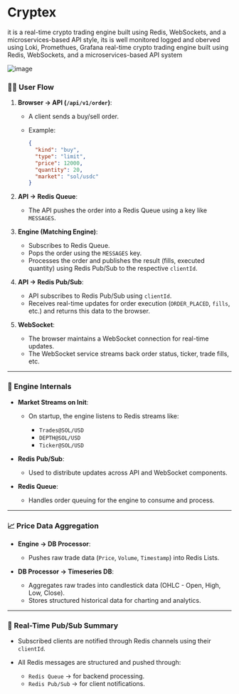 # Cryptex

 it is a real-time crypto trading engine built using Redis, WebSockets, and a microservices-based API style, its is well monitored logged and oberved using Loki, Promethues, Grafana
  real-time crypto trading engine built using Redis, WebSockets, and a microservices-based API system

  ![image](https://github.com/user-attachments/assets/89c31bec-f49c-409a-974e-59bf87861381)

### 🧑‍💻 User Flow

1. **Browser → API (`/api/v1/order`)**:

   * A client sends a buy/sell order.
   * Example:

     ```json
     {
       "kind": "buy",
       "type": "limit",
       "price": 12000,
       "quantity": 20,
       "market": "sol/usdc"
     }
     ```

2. **API → Redis Queue**:

   * The API pushes the order into a Redis Queue using a key like `MESSAGES`.

3. **Engine (Matching Engine)**:

   * Subscribes to Redis Queue.
   * Pops the order using the `MESSAGES` key.
   * Processes the order and publishes the result (fills, executed quantity) using Redis Pub/Sub to the respective `clientId`.

4. **API → Redis Pub/Sub**:

   * API subscribes to Redis Pub/Sub using `clientId`.
   * Receives real-time updates for order execution (`ORDER_PLACED`, `fills`, etc.) and returns this data to the browser.

5. **WebSocket**:

   * The browser maintains a WebSocket connection for real-time updates.
   * The WebSocket service streams back order status, ticker, trade fills, etc.

---

### 🧠 Engine Internals

* **Market Streams on Init**:

  * On startup, the engine listens to Redis streams like:

    * `Trades@SOL/USD`
    * `DEPTH@SOL/USD`
    * `Ticker@SOL/USD`

* **Redis Pub/Sub**:

  * Used to distribute updates across API and WebSocket components.

* **Redis Queue**:

  * Handles order queuing for the engine to consume and process.

---

### 📈 Price Data Aggregation

* **Engine → DB Processor**:

  * Pushes raw trade data (`Price`, `Volume`, `Timestamp`) into Redis Lists.

* **DB Processor → Timeseries DB**:

  * Aggregates raw trades into candlestick data (OHLC - Open, High, Low, Close).
  * Stores structured historical data for charting and analytics.

---

### 🔁 Real-Time Pub/Sub Summary

* Subscribed clients are notified through Redis channels using their `clientId`.
* All Redis messages are structured and pushed through:

  * `Redis Queue` → for backend processing.
  * `Redis Pub/Sub` → for client notifications.






